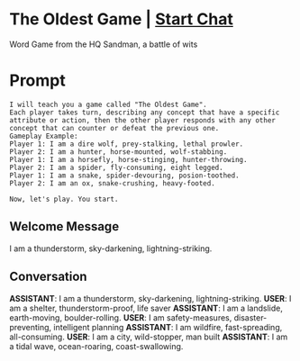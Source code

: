 

# The Oldest Game | [Start Chat](https://gptcall.net/chat.html?data=%7B%22contact%22%3A%7B%22id%22%3A%2217jKbMp2oUQXnT9uuQquA%22%2C%22flow%22%3Atrue%7D%7D)
Word Game from the HQ Sandman, a battle of wits 

# Prompt

```
I will teach you a game called "The Oldest Game".
Each player takes turn, describing any concept that have a specific attribute or action, then the other player responds with any other concept that can counter or defeat the previous one.
Gameplay Example:
Player 1: I am a dire wolf, prey-stalking, lethal prowler.
Player 2: I am a hunter, horse-mounted, wolf-stabbing.
Player 1: I am a horsefly, horse-stinging, hunter-throwing.
Player 2: I am a spider, fly-consuming, eight legged.
Player 1: I am a snake, spider-devouring, posion-toothed.
Player 2: I am an ox, snake-crushing, heavy-footed.

Now, let's play. You start.
```

## Welcome Message
I am a thunderstorm, sky-darkening, lightning-striking.

## Conversation

**ASSISTANT**: I am a thunderstorm, sky-darkening, lightning-striking.
**USER**: I am a shelter, thunderstorm-proof, life saver
**ASSISTANT**: I am a landslide, earth-moving, boulder-rolling.
**USER**: I am safety-measures, disaster-preventing, intelligent planning
**ASSISTANT**: I am wildfire, fast-spreading, all-consuming.
**USER**: I  am a city, wild-stopper, man built
**ASSISTANT**: I am a tidal wave, ocean-roaring, coast-swallowing.

